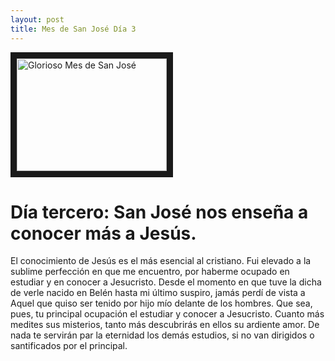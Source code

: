 ```yaml
---
layout: post
title: Mes de San José Día 3
---
```



<a href="http://www.youtube.com/watch?feature=player_embedded&v=QJaLCCcoS3c" target="_blank"><img src="http://img.youtube.com/vi/QJaLCCcoS3c/0.jpg" 
alt="Glorioso Mes de San José" width="240" height="180" border="10" /></a>



# **Día tercero: San José nos enseña a conocer más a Jesús.**

El conocimiento de Jesús es el más esencial al cristiano. Fui elevado a la sublime perfección en que me encuentro, por haberme ocupado en estudiar y en conocer a Jesucristo. Desde el momento en que tuve la dicha de verle nacido en Belén hasta mi último suspiro, jamás perdí de vista a Aquel que quiso ser tenido por hijo mío delante de los hombres. Que sea, pues, tu principal ocupación el estudiar y conocer a Jesucristo. Cuanto más medites sus misterios, tanto más descubrirás en ellos su ardiente amor. De nada te servirán par la eternidad los demás estudios, si no van dirigidos o santificados por el principal.


